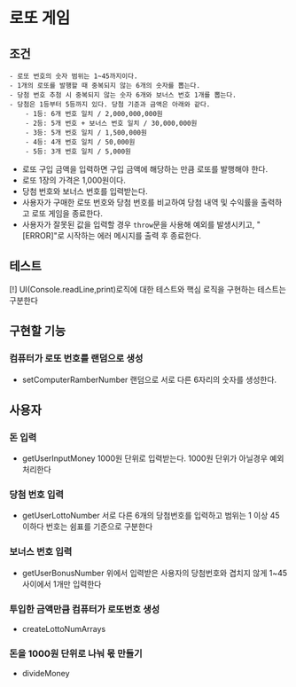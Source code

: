 # 로또 게임

## 조건
    - 로또 번호의 숫자 범위는 1~45까지이다.
    - 1개의 로또를 발행할 때 중복되지 않는 6개의 숫자를 뽑는다.
    - 당첨 번호 추첨 시 중복되지 않는 숫자 6개와 보너스 번호 1개를 뽑는다.
    - 당첨은 1등부터 5등까지 있다. 당첨 기준과 금액은 아래와 같다.
        - 1등: 6개 번호 일치 / 2,000,000,000원
        - 2등: 5개 번호 + 보너스 번호 일치 / 30,000,000원
        - 3등: 5개 번호 일치 / 1,500,000원
        - 4등: 4개 번호 일치 / 50,000원
        - 5등: 3개 번호 일치 / 5,000원

-   로또 구입 금액을 입력하면 구입 금액에 해당하는 만큼 로또를 발행해야 한다.
-   로또 1장의 가격은 1,000원이다.
-   당첨 번호와 보너스 번호를 입력받는다.
-   사용자가 구매한 로또 번호와 당첨 번호를 비교하여 당첨 내역 및 수익률을 출력하고 로또 게임을 종료한다.
-   사용자가 잘못된 값을 입력할 경우  `throw`문을 사용해 예외를 발생시키고, "[ERROR]"로 시작하는 에러 메시지를 출력 후 종료한다.

## 테스트
[!] UI(Console.readLine,print)로직에 대한 테스트와 핵심 로직을 구현하는 테스트는 구분한다

## 구현할 기능

### 컴퓨터가 로또 번호를 랜덤으로 생성
- setComputerRamberNumber
랜덤으로 서로 다른 6자리의 숫자를 생성한다.

## 사용자

### 돈 입력
- getUserInputMoney
1000원 단위로 입력받는다. 1000원 단위가 아닐경우 예외 처리한다
### 당첨 번호 입력
- getUserLottoNumber
서로 다른 6개의 당첨번호를 입력하고 범위는 1 이상 45 이하다
번호는 쉼표를 기준으로 구분한다
### 보너스 번호 입력
- getUserBonusNumber
위에서 입력받은 사용자의 당첨번호와 겹치지 않게 1~45사이에서 1개만 입력한다

### 투입한 금액만큼 컴퓨터가 로또번호 생성
- createLottoNumArrays

### 돈을 1000원 단위로 나눠 몫 만들기
- divideMoney